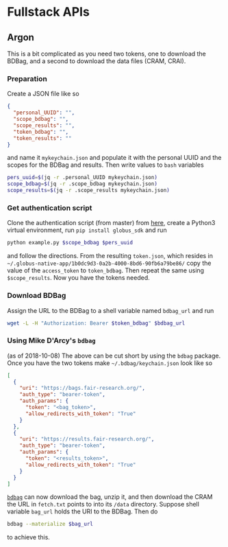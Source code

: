 # Fullstack APIs

## Argon

This is a bit complicated as you need two tokens, one to download the BDBag, and a second to download the data files (CRAM, CRAI).

### Preparation
Create a JSON file like so
```JSON
{
  "personal_UUID": "",
  "scope_bdbag": "",
  "scope_results": "",
  "token_bdbag": "",
  "token_results": ""
}
```
and name it `mykeychain.json` and populate it with the personal UUID and the scopes for the BDBag and results. Then write values to `bash` variables
```bash
pers_uuid=$(jq -r .personal_UUID mykeychain.json)
scope_bdbag=$(jq -r .scope_bdbag mykeychain.json)
scope_results=$(jq -r .scope_results mykeychain.json)
```

### Get authentication script
Clone the authentication script (from master) from [here](https://github.com/rpwagner/oauth_cli_login), create a Python3 virtual environment, run `pip install globus_sdk` and run
```bash
python example.py $scope_bdbag $pers_uuid
```
and follow the directions. From the resulting `token.json`, which resides in `~/.globus-native-app/1b0dc9d3-0a2b-4000-8bd6-90fb6a79be86/` copy the value of the `access_token` to `token_bdbag`. Then repeat the same using `$scope_results`. Now you have the tokens needed.

### Download BDBag
Assign the URL to the BDBag to a shell variable named `bdbag_url` and run
```bash
wget -L -H "Authorization: Bearer $token_bdbag" $bdbag_url
```

### Using Mike D'Arcy's `bdbag`
(as of 2018-10-08)
The above can be cut short by using the `bdbag` package. Once you have the two tokens make `~/.bdbag/keychain.json` look like so
```JSON
[
  {
    "uri": "https://bags.fair-research.org/",
    "auth_type": "bearer-token",
    "auth_params": {
      "token": "<bag_token>",
      "allow_redirects_with_token": "True"
    }
  },
  {
    "uri": "https://results.fair-research.org/",
    "auth_type": "bearer-token",
    "auth_params": {
      "token": "<results_token>",
      "allow_redirects_with_token": "True"
    }
  }
]
```

[`bdbag`](https://github.com/fair-research/bdbag/tree/dev_branch_1_5) can now download the bag, unzip it, and then download the CRAM the URL in `fetch.txt` points to into its `/data` directory. Suppose shell variable `bag_url` holds the URI to the BDBag. Then do 
```bash
bdbag --materialize $bag_url
```
to achieve this.


